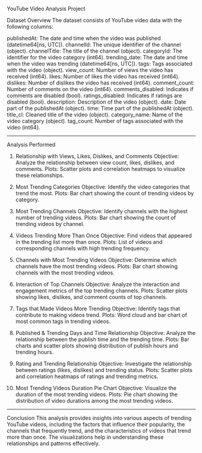 
YouTube Video Analysis Project

Dataset Overview
The dataset consists of YouTube video data with the following columns:

publishedAt: The date and time when the video was published (datetime64[ns, UTC]).
channelId: The unique identifier of the channel (object).
channelTitle: The title of the channel (object).
categoryId: The identifier for the video category (int64).
trending_date: The date and time when the video was trending (datetime64[ns, UTC]).
tags: Tags associated with the video (object).
view_count: Number of views the video has received (int64).
likes: Number of likes the video has received (int64).
dislikes: Number of dislikes the video has received (int64).
comment_count: Number of comments on the video (int64).
comments_disabled: Indicates if comments are disabled (bool).
ratings_disabled: Indicates if ratings are disabled (bool).
description: Description of the video (object).
date: Date part of the publishedAt (object).
time: Time part of the publishedAt (object).
title_cl: Cleaned title of the video (object).
category_name: Name of the video category (object).
tag_count: Number of tags associated with the video (int64).

--------------------------------------------------------------------------------------
Analysis Performed

1. Relationship with Views, Likes, Dislikes, and Comments
Objective: Analyze the relationship between view count, likes, dislikes, and comments.
Plots: Scatter plots and correlation heatmaps to visualize these relationships.

3. Most Trending Categories
Objective: Identify the video categories that trend the most.
Plots: Bar chart showing the count of trending videos by category.

5. Most Trending Channels
Objective: Identify channels with the highest number of trending videos.
Plots: Bar chart showing the count of trending videos by channel.

7. Videos Trending More Than Once
Objective: Find videos that appeared in the trending list more than once.
Plots: List of videos and corresponding channels with high trending frequency.

9. Channels with Most Trending Videos
Objective: Determine which channels have the most trending videos.
Plots: Bar chart showing channels with the most trending videos.

11. Interaction of Top Channels
Objective: Analyze the interaction and engagement metrics of the top trending channels.
Plots: Scatter plots showing likes, dislikes, and comment counts of top channels.

13. Tags that Made Videos More Trending
Objective: Identify tags that contribute to making videos trend.
Plots: Word cloud and bar chart of most common tags in trending videos.

15. Published & Trending Days and Time Relationship
Objective: Analyze the relationship between the publish time and the trending time.
Plots: Bar charts and scatter plots showing distribution of publish hours and trending hours.

17. Rating and Trending Relationship
Objective: Investigate the relationship between ratings (likes, dislikes) and trending status.
Plots: Scatter plots and correlation heatmaps of ratings and trending metrics.

19. Most Trending Videos Duration Pie Chart
Objective: Visualize the duration of the most trending videos.
Plots: Pie chart showing the distribution of video durations among the most trending videos.
-----------------------------------------------------------------------------------------------------
Conclusion
This analysis provides insights into various aspects of trending YouTube videos, including the factors that influence their popularity, the channels that frequently trend, and the characteristics of videos that trend more than once. The visualizations help in understanding these relationships and patterns effectively.
